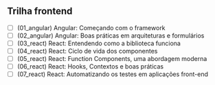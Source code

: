 ## Trilha frontend

- [ ] (01_angular) Angular: Começando com o framework
- [ ] (02_angular) Angular: Boas práticas em arquiteturas e formulários
- [ ] (03_react) React: Entendendo como a biblioteca funciona
- [ ] (04_react) React: Ciclo de vida dos componentes
- [ ] (05_react) React: Function Components, uma abordagem moderna
- [ ] (06_react) React: Hooks, Contextos e boas práticas
- [ ] (07_react) React: Automatizando os testes em aplicações front-end
